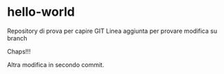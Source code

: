 # hello-world
Repository di prova per capire GIT
Linea aggiunta per provare modifica su branch

Chaps!!!


Altra modifica in secondo commit.
